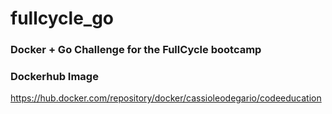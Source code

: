 # fullcycle_go

### Docker + Go Challenge for the FullCycle bootcamp

### Dockerhub Image
https://hub.docker.com/repository/docker/cassioleodegario/codeeducation
